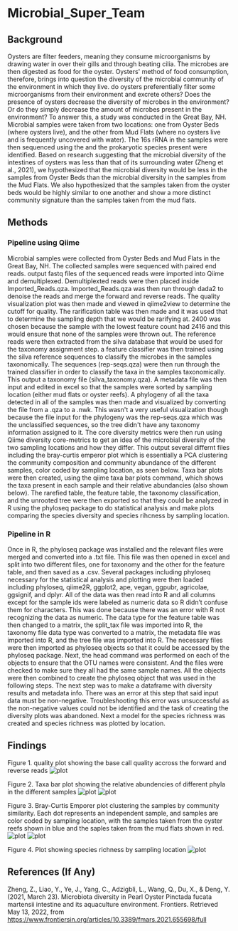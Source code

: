 # Microbial_Super_Team


## Background

Oysters are filter feeders, meaning they consume microorganisms by drawing water in over their gills and through beating cilia. The microbes are then digested as food for the oyster. Oysters' method of food consumption, therefore, brings into question the diversity of the microbial community of the environment in which they live. do oysters preferentially filter some microorganisms from their environment and excrete others? Does the presence of oysters decrease the diversity of microbes in the environment? Or do they simply decrease the amount of microbes present in the environment? To answer this, a study was conducted in the Great Bay, NH. Microbial samples were taken from two locations: one from Oyster Beds (where oysters live), and the other from Mud Flats (where no oysters live and is frequently uncovered with water). The 16s rRNA in the samples were then sequenced using the and the prokaryotic species present were identified. Based on research suggesting that the microbial diversity of the intestines of oysters was less than that of its surrounding water (Zheng et al., 2021), we hypothesized that the microbial diversity would be less in the samples from Oyster Beds than the microbial diversity in the samples from the Mud Flats. We also hypothesized that the samples taken from the oyster beds would be highly similar to one another and show a more distinct community signature than the samples taken from the mud flats.


## Methods
### Pipeline using Qiime
Microbial samples were collected from Oyster Beds and Mud Flats in the Great Bay, NH. The collected samples were sequenced with paired end reads. output fastq files of the sequenced reads were imported into Qiime and demultiplexed. Demultiplexted reads were then placed inside Imported_Reads.qza. Imported_Reads.qza was then run through dada2 to denoise the reads and merge the forward and reverse reads. The quality visualization plot was then made and viewed in qiime2view to determine the cutoff for quality. The rarification table was then made and it was used that to determine the sampling depth that we would be rarifying at. 2400 was chosen because the sample with the lowest feature count had 2416 and this would ensure that none of the samples were thrown out. The reference reads were then extracted from the silva database that would be used for the taxonomy assignment step. a feature classifier was then trained using the silva reference sequences to classify the microbes in the samples taxonomically. The sequences (rep-seqs.qza) were then run through the trained classifier in order to classify the taxa in the samples taxonomically. This output a taxonomy file (silva_taxonomy.qza). A metadata file was then input and edited in excel so that the samples were sorted by sampling location (either mud flats or oyster reefs). A phylogeny of all the taxa detected in all of the samples was then made and visualized by converting the file from a .qza to a .nwk. This wasn't a very useful visualization though because the file input for the phylogeny was the rep-seqs.qza which was the unclassified sequences, so the tree didn't have any taxonomy information assigned to it. The core diversity metrics were then run using Qiime diversity core-metrics to get an idea of the microbial diversity of the two sampling locations and how they differ. This output several differnt files including the bray-curtis emperor plot which is essentially a PCA clustering the community composition and community abundance of the different samples, color coded by sampling location, as seen below. Taxa bar plots were then created, using the qiime taxa bar plots command, which shows the taxa present in each sample and their relative abundancies (also shown below). The rarefied table, the feature table, the taxonomy classification, and the unrooted tree were then exported so that they could be analyzed in R using the phyloseq package to do statistical analysis and make plots comparing the species diversity and species rihcness by sampling location. 

### Pipeline in R
Once in R, the phyloseq package was installed and the relevant files were merged and converted into a .txt file. This file was then opened in excel and split into two different files, one for taxonomy and the other for the feature table, and then saved as a .csv. Several packages including phyloseq necessary for the statistical analysis and plotting were then loaded including phyloseq, qiime2R, ggplot2, ape, vegan, ggpubr, agricolae, ggsignif, and dplyr. All of the data was then read into R and all columns except for the sample ids were labeled as numeric data so R didn’t confuse them for characters. This was done because there was an error with R not recognizing the data as numeric. The data type for the feature table was then changed to a matrix, the split_tax file was imported into R, the taxonomy file data type was converted to a matrix, the metadata file was imported into R, and the tree file was imported into R. The necessary files were then imported as phyloseq objects so that it could be accessed by the phyloseq package. Next, the head command was performed on each of the objects to ensure that the OTU names were consistent. And the files were checked to make sure they all had the same sample names. All the objects were then combined to create the phyloseq object that was used in the following steps. The next step was to make a dataframe with diversity results and metadata info. There was an error at this step that said input data must be non-negative. Troubleshooting this error was unsuccessful as the non-negative values could not be identified and the task of creating the diversity plots was abandoned. Next a model for the species richness was created and species richness was plotted by location. 


## Findings

Figure 1. quality plot showing the base call quality accross the forward and reverse reads
![plot](Figures/Quality_Plots.png)

Figure 2. Taxa bar plot showing the relative abundencies of different phyla in the different samples
![plot](Figures/level-2-bars.png) 
![plot](Figures/level-2-legend.png)

Figure 3. Bray-Curtis Emporer plot clustering the samples by community similarity. Each dot represents an independent sample, and samples are color coded by sampling location, with the samples taken from the oyster reefs shown in blue and the saples taken from the mud flats shown in red.
![plot](Figures/emperor.png)
![plot](Figures/Emperor_Plot_Legend.png)

Figure 4. Plot showing species richness by sampling location
![plot](Figures/species_richness_plot.png)

## References (If Any)
Zheng, Z., Liao, Y., Ye, J., Yang, C., Adzigbli, L., Wang, Q., Du, X., &amp; Deng, Y. (2021, March 23). Microbiota diversity in Pearl Oyster Pinctada fucata martensii intestine and its aquaculture environment. Frontiers. Retrieved May 13, 2022, from https://www.frontiersin.org/articles/10.3389/fmars.2021.655698/full 
